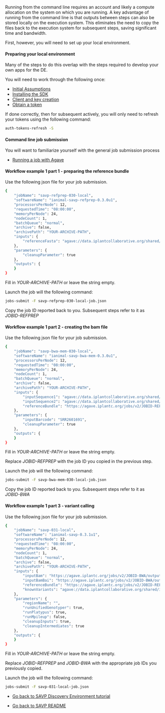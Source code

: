 
Running from the command line requires an account and likely a compute allocation on the system on which you are running.  A key advantage of running from the command line is that outputs between steps can also be stored locally on the execution system.  This eliminates the need to copy the files back to the execution system for subsequent steps, saving significant time and bandwidth.

First, however, you will need to set up your local environment.  

#### Preparing your local environment

Many of the steps to do this overlap with the steps required to develop your own apps for the DE.

You will need to work through the following once:
* [Initial Assumptions](https://github.com/iPlantCollaborativeOpenSource/iplant-agave-sdk/blob/master/docs/iplant-assumptions.md)
* [Installing the SDK](https://github.com/iPlantCollaborativeOpenSource/iplant-agave-sdk/blob/master/docs/install-sdk.md)
* [Client and key creation](https://github.com/iPlantCollaborativeOpenSource/iplant-agave-sdk/blob/master/docs/client-create.md)
* [Obtain a token](https://github.com/iPlantCollaborativeOpenSource/iplant-agave-sdk/blob/master/docs/set-token.md)

If done correctly, then for subsequent actively, you will only need to refresh your tokens using the following command:

```sh
auth-tokens-refresh -S
```

#### Command line job submission

You will want to familiarize yourself with the general job submission process

* [Running a job with Agave](https://github.com/iPlantCollaborativeOpenSource/iplant-agave-sdk/blob/master/docs/iplant-first-app-job.md)

#### Workflow example 1 part 1 - preparing the reference bundle 

Use the following json file for your job submission.  

```sh
{
    "jobName": "savp-refprep-030-local",
    "softwareName": "ianimal-savp-refprep-0.3.0u1",
    "processorsPerNode": 12,
    "requestedTime": "08:00:00",
    "memoryPerNode": 24,
    "nodeCount": 1,
    "batchQueue": "normal",
    "archive": false,
    "archivePath": "YOUR-ARCHIVE-PATH",
    "inputs": {
		"referenceFasta": "agave://data.iplantcollaborative.org/shared/iplant_training/savp_example_data/e-coli-K-12.fa"
    },
    "parameters": {
    	"cleanupParameter": true
    },
    "outputs": {
    }
}
```

Fill in *YOUR-ARCHIVE-PATH* or leave the string empty.

Launch the job will the following command:

```sh
jobs-submit -F savp-refprep-030-local-job.json
```

Copy the job ID reported back to you.  Subsequent steps refer to it as *JOBID-REFPREP* 


#### Workflow example 1 part 2 - creating the bam file

Use the following json file for your job submission.  

```sh
{
    "jobName": "savp-bwa-mem-030-local",
    "softwareName": "ianimal-savp-bwa-mem-0.3.0u1",
    "processorsPerNode": 12,
    "requestedTime": "08:00:00",
    "memoryPerNode": 24,
    "nodeCount": 1,
    "batchQueue": "normal",
    "archive": false,
    "archivePath": "YOUR-ARCHIVE-PATH",
    "inputs": {
        "inputSequence1": "agave://data.iplantcollaborative.org/shared/iplant_training/savp_example_data/SRR2601691_1.fastq",
        "inputSequence2": "agave://data.iplantcollaborative.org/shared/iplant_training/savp_example_data/SRR2601691_2.fastq",
        "referenceBundle": "https://agave.iplantc.org/jobs/v2/JOBID-REFPREP/outputs/media/e-coli-K-12.tar"
    },
    "parameters": {
        "inputBarcode": "SRR2601691",
        "cleanupParameter": true
    },
    "outputs": {
    }
}
```

Fill in *YOUR-ARCHIVE-PATH* or leave the string empty.

Replace *JOBID-REFPREP* with the job ID you copied in the previous step.

Launch the job will the following command:

```sh
jobs-submit -F savp-bwa-mem-030-local-job.json
```

Copy the job ID reported back to you.  Subsequent steps refer to it as *JOBID-BWA* 


#### Workflow example 1 part 3 - variant calling

Use the following json file for your job submission.  

```sh
{
    "jobName": "savp-031-local",
    "softwareName": "ianimal-savp-0.3.1u1",
    "processorsPerNode": 12,
    "requestedTime": "08:00:00",
    "memoryPerNode": 24,
    "nodeCount": 1,
    "batchQueue": "normal",
    "archive": false,
    "archivePath": "YOUR-ARCHIVE-PATH",
    "inputs": {
        "inputBam": "https://agave.iplantc.org/jobs/v2/JOBID-BWA/outputs/media/SRR2601691.mem.bam",
        "inputBamBai": "https://agave.iplantc.org/jobs/v2/JOBID-BWA/outputs/media/SRR2601691.mem.bam.bai",
        "referenceBundle": "https://agave.iplantc.org/jobs/v2/JOBID-REFPREP/outputs/media/e-coli-K-12.tar",
	    "knownVariants": "agave://data.iplantcollaborative.org/shared/iplant_training/savp_example_data/known.variants.vcf"
    },
    "parameters": {
    	"regionName": "",
    	"runUnifiedGenotyper": true,
    	"runPlatypus": true,
    	"runMpileup": false,
    	"cleanupInputs": true,
    	"cleanupIntermediates": true
    },
    "outputs": {
    }
}
```

Fill in *YOUR-ARCHIVE-PATH* or leave the string empty.

Replace *JOBID-REFPREP* and *JOBID-BWA* with the appropriate job IDs you previously copied.

Launch the job will the following command:

```sh
jobs-submit -F savp-031-local-job.json
```

* [Go back to SAVP Discovery Environment tutorial](../tutorial_savp.md)

* [Go back to SAVP README](../../README.md)
